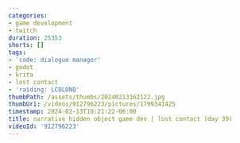 ```yaml
---
categories:
- game development
- twitch
duration: 25353
shorts: []
tags:
- 'code: dialogue manager'
- godot
- krita
- lost contact
- 'raiding: LCOLONQ'
thumbPath: /assets/thumbs/20240213162122.jpg
thumbUri: /videos/912796223/pictures/1799341425
timestamp: 2024-02-13T10:21:22-06:00
title: narrative hidden object game dev | lost contact (day 39)
videoId: '912796223'
---
```

